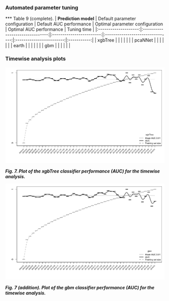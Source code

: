 
### Automated parameter tuning

*** Table 9 (complete). 
| **Prediction model** | Default parameter configuration | Default AUC  performance | Optimal parameter  configuration | Optimal AUC  performance | Tuning time |
|:--------------------:|:-------------------------------:|:------------------------:|:--------------------------------:|:------------------------:|:-----------:|
|        xgbTree       |                                 |                          |                                  |                          |             |
|        pcaNNet       |                                 |                          |                                  |                          |             |
|         earth        |                                 |                          |                                  |                          |             |
|          gbm         |                                 |                          |                                  |                          |             |

### Timewise analysis plots
![xgbtree plot](./xgbTree_auc_plot.tiff)

***Fig. 7. Plot of the xgbTree classifier performance (AUC) for the timewise analysis.***

![gbm plot](./gbm_auc_plot.tiff)

***Fig. 7 (addition). Plot of the gbm classifier performance (AUC) for the timewise analysis.***
